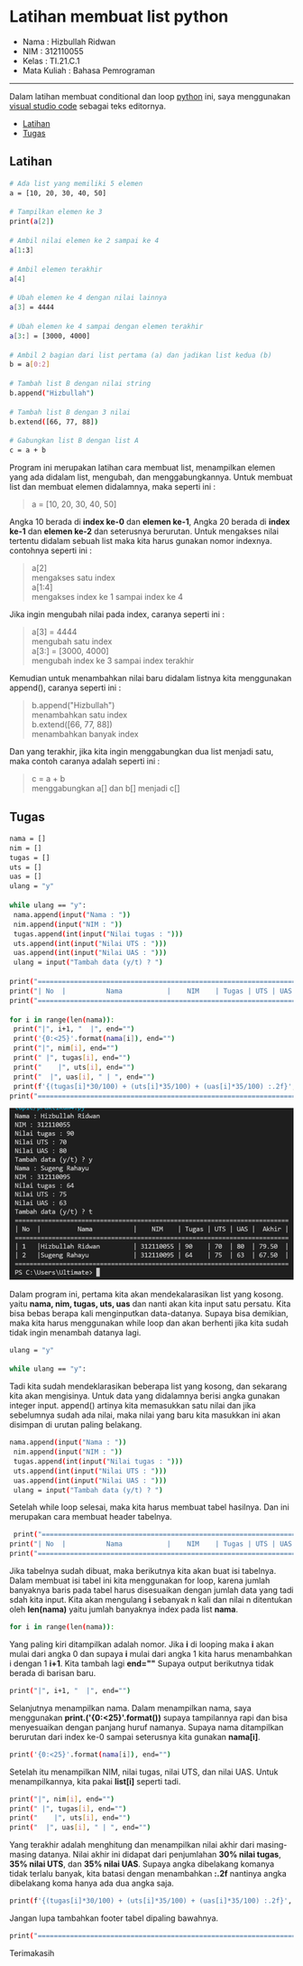 # Latihan membuat list python  

* Nama          : Hizbullah Ridwan
* NIM           : 312110055
* Kelas         : TI.21.C.1
* Mata Kuliah   : Bahasa Pemrograman
----------------------------------
Dalam latihan membuat conditional dan loop [python](https://www.python.org/) ini, saya menggunakan [visual studio code](https://code.visualstudio.com/) sebagai teks editornya.     
    

* [Latihan](https://github.com/Ridwanwildan/List-Python#latihan)         
* [Tugas](https://github.com/Ridwanwildan/List-Python#tugas)      
  

## Latihan      

```bash
# Ada list yang memiliki 5 elemen
a = [10, 20, 30, 40, 50]

# Tampilkan elemen ke 3
print(a[2])

# Ambil nilai elemen ke 2 sampai ke 4
a[1:3]

# Ambil elemen terakhir
a[4]

# Ubah elemen ke 4 dengan nilai lainnya
a[3] = 4444

# Ubah elemen ke 4 sampai dengan elemen terakhir
a[3:] = [3000, 4000]

# Ambil 2 bagian dari list pertama (a) dan jadikan list kedua (b)
b = a[0:2]

# Tambah list B dengan nilai string
b.append("Hizbullah")

# Tambah list B dengan 3 nilai
b.extend([66, 77, 88])

# Gabungkan list B dengan list A
c = a + b

```    

Program ini merupakan latihan cara membuat list, menampilkan elemen yang ada didalam list, mengubah, dan menggabungkannya. Untuk membuat list dan membuat elemen didalamnya, maka seperti ini :       

> a = [10, 20, 30, 40, 50]      

Angka 10 berada di **index ke-0** dan **elemen ke-1**, Angka 20 berada di **index ke-1** dan **elemen ke-2** dan seterusnya berurutan. Untuk mengakses nilai tertentu didalam sebuah list maka kita harus gunakan nomor indexnya. contohnya seperti ini :         

> a[2]       
> mengakses satu index       
> a[1:4]        
> mengakses index ke 1 sampai index ke 4         

Jika ingin mengubah nilai pada index, caranya seperti ini :       

> a[3] = 4444      
> mengubah satu index     
> a[3:] = [3000, 4000]      
> mengubah index ke 3 sampai index terakhir      

Kemudian untuk menambahkan nilai baru didalam listnya kita menggunakan append(), caranya seperti ini :       

> b.append("Hizbullah")         
> menambahkan satu index      
> b.extend([66, 77, 88])      
> menambahkan banyak index       

Dan yang terakhir, jika kita ingin menggabungkan dua list menjadi satu, maka contoh caranya adalah seperti ini :     

> c = a + b       
> menggabungkan a[] dan b[] menjadi c[]         


## Tugas     


```bash
nama = []
nim = []
tugas = []
uts = []
uas = []
ulang = "y"

while ulang == "y":
 nama.append(input("Nama : "))
 nim.append(input("NIM : "))
 tugas.append(int(input("Nilai tugas : ")))
 uts.append(int(input("Nilai UTS : ")))
 uas.append(int(input("Nilai UAS : ")))
 ulang = input("Tambah data (y/t) ? ")

print("==========================================================================")
print("| No  |          Nama           |    NIM    | Tugas | UTS | UAS |  Akhir |")
print("==========================================================================")

for i in range(len(nama)):
 print("|", i+1, "  |", end="")
 print('{0:<25}'.format(nama[i]), end="")
 print("|", nim[i], end="")
 print(" |", tugas[i], end="")
 print("    |", uts[i], end="")
 print("  |", uas[i], " | ", end="")
 print(f'{(tugas[i]*30/100) + (uts[i]*35/100) + (uas[i]*35/100) :.2f}', " |")
print("==========================================================================")

```           
![Gambar 1](screenshot/img1.PNG)      

Dalam program ini, pertama kita akan mendekalarasikan list yang kosong. yaitu **nama, nim, tugas, uts, uas** dan nanti akan kita input satu persatu. Kita bisa bebas berapa kali menginputkan data-datanya. Supaya bisa demikian, maka kita harus menggunakan while loop dan akan berhenti jika kita sudah tidak ingin menambah datanya lagi.        

```bash
ulang = "y"

while ulang == "y":
 ```      

 Tadi kita sudah mendeklarasikan beberapa list yang kosong, dan sekarang kita akan mengisinya. Untuk data yang didalamnya berisi angka gunakan integer input. append() artinya kita memasukkan satu nilai dan jika sebelumnya sudah ada nilai, maka nilai yang baru kita masukkan ini akan disimpan di urutan paling belakang.        

```bash
nama.append(input("Nama : "))
 nim.append(input("NIM : "))
 tugas.append(int(input("Nilai tugas : ")))
 uts.append(int(input("Nilai UTS : ")))
 uas.append(int(input("Nilai UAS : ")))
 ulang = input("Tambah data (y/t) ? ")
 ```       

 Setelah while loop selesai, maka kita harus membuat tabel hasilnya. Dan ini merupakan cara membuat header tabelnya.      

```bash
 print("==========================================================================")
print("| No  |          Nama           |    NIM    | Tugas | UTS | UAS |  Akhir |")
print("==========================================================================")
```         

Jika tabelnya sudah dibuat, maka berikutnya kita akan buat isi tabelnya. Dalam membuat isi tabel ini kita menggunakan for loop, karena jumlah banyaknya baris pada tabel harus disesuaikan dengan jumlah data yang tadi sdah kita input. Kita akan mengulang **i** sebanyak n kali dan nilai n ditentukan oleh **len(nama)** yaitu jumlah banyaknya index pada list **nama**.        

```bash
for i in range(len(nama)):
```       

Yang paling kiri ditampilkan adalah nomor. Jika **i** di looping maka **i** akan mulai dari angka 0 dan supaya **i** mulai dari angka 1 kita harus menambahkan i dengan 1 **i+1**. Kita tambah lagi **end=""** Supaya output berikutnya tidak berada di barisan baru.

```bash
print("|", i+1, "  |", end="")
```      

Selanjutnya menampilkan nama. Dalam menampilkan nama, saya menggunakan **print.('{0:<25}'.format())** supaya tampilannya rapi dan bisa menyesuaikan dengan panjang huruf namanya. Supaya nama ditampilkan berurutan dari index ke-0 sampai seterusnya kita gunakan **nama[i]**.         

```bash
print('{0:<25}'.format(nama[i]), end="")
```          

Setelah itu menampilkan NIM, nilai tugas, nilai UTS, dan nilai UAS. Untuk menampilkannya, kita pakai **list[i]** seperti tadi.          

```bash
print("|", nim[i], end="")
print(" |", tugas[i], end="")
print("    |", uts[i], end="")
print("  |", uas[i], " | ", end="")
 ```        

 Yang terakhir adalah menghitung dan menampilkan nilai akhir dari masing-masing datanya. Nilai akhir ini didapat dari penjumlahan **30% nilai tugas**, **35% nilai UTS**, dan **35% nilai UAS**. Supaya angka dibelakang komanya tidak terlalu banyak, kita batasi dengan menambahkan **:.2f** nantinya angka dibelakang koma hanya ada dua angka saja.          

 ```bash
print(f'{(tugas[i]*30/100) + (uts[i]*35/100) + (uas[i]*35/100) :.2f}', " |")
 ```        

 Jangan lupa tambahkan footer tabel dipaling bawahnya.        

 ```bash
 print("==========================================================================")
  ```          

  Terimakasih         